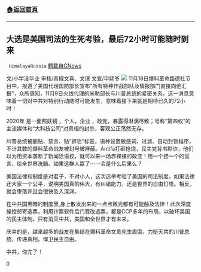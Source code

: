 ###  [:house:返回首頁](https://github.com/ourhimalayas/txt)
---

## 大选是美国司法的生死考验，最后72小时可能随时到来
` HimalayaRussia` [轉載自GNews](https://gnews.org/zh-hans/573854/)

文/小学没毕业     审核/青椒文喜、文璟 文宣/毕姥爷
![]()![](https://gnews-media-offload.s3.amazonaws.com/wp-content/uploads/2020/11/19172619/image-28.jpeg)
11月18日爆料革命路德社节目中，报道了美国代理国防部长宣布“所有特种作战部队及情报部门直接向他汇报“，众所周知，11月9日火线代理的米勒部长与川普总统的紧密关系。这一消息意味着一切对中共对特别行动随时可能发生，意味着接下来就是期待已久的72小时！

2020年 是一面照妖镜 ，个人，企业 ，政党，暴露得淋漓尽致；号称“第四权”的主流媒体和“大科技公司”对真相的封杀，客观公正荡然无存。

川普总统被删贴、禁言、贴“辟谣”标签，语种设置敏感词、过滤、自动封锁程序，不计其数的爆料革命战友被封号被屏蔽。Antifa打砸抢烧，民主党背书默许，他们以为用资本垄断了新闻话语权，就可以来一场赤裸裸的政变！用一个接一个的谎言，给全世界洗脑。如果这群人赢了⋯⋯会是什么后果么？

美国法律和制度是对君子，不对小人，这次选举考验了美国的司法制度。如果法律还大家一个公平，说明美国真的伟大，有纠错能力，还是世界的自由灯塔。相反，就会堕落并且会很快坠入深渊。

在中共国黑暗的制度里,身上散发出来的一点点微光都有可能触及法律！此次深度操控邮寄选票，利用计票软件后门篡改选票，都是CCP多年的布局，以破坏美国的民主体制。只有消灭中共，美国和全世界才有未来。

庆幸的是，越来越多的战友在集结在爆料革命文贵先生周围，力挺灭共的川普总统，传递真相，悍卫民主自由。

中共，你完了！

0
